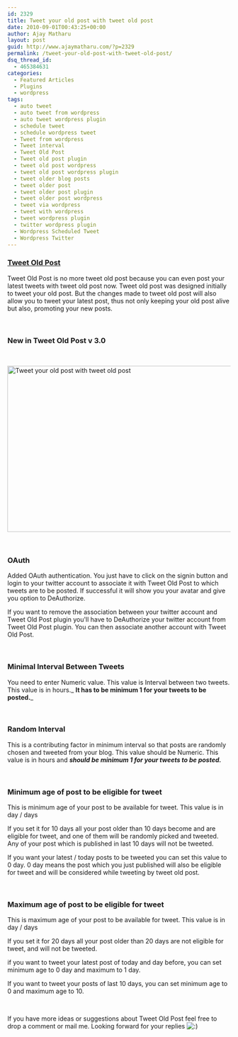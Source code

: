 ```yaml
---
id: 2329
title: Tweet your old post with tweet old post
date: 2010-09-01T00:43:25+00:00
author: Ajay Matharu
layout: post
guid: http://www.ajaymatharu.com/?p=2329
permalink: /tweet-your-old-post-with-tweet-old-post/
dsq_thread_id:
  - 465384631
categories:
  - Featured Articles
  - Plugins
  - wordpress
tags:
  - auto tweet
  - auto tweet from wordpress
  - auto tweet wordpress plugin
  - schedule tweet
  - schedule wordpress tweet
  - Tweet from wordpress
  - Tweet interval
  - Tweet Old Post
  - Tweet old post plugin
  - tweet old post wordpress
  - tweet old post wordpress plugin
  - tweet older blog posts
  - tweet older post
  - tweet older post plugin
  - tweet older post wordpress
  - tweet via wordpress
  - tweet with wordpress
  - tweet wordpress plugin
  - twitter wordpress plugin
  - Wordpress Scheduled Tweet
  - Wordpress Twitter
---
```

### [Tweet Old Post](http://wordpress.org/extend/plugins/tweet-old-post/ "Tweet Old Post")

Tweet Old Post is no more tweet old post because you can even post your latest tweets with tweet old post now. Tweet old post was designed initially to tweet your old post. But the changes made to tweet old post will also allow you to tweet your latest post, thus not only keeping your old post alive but also, promoting your new posts.

&nbsp;

### New in Tweet Old Post v 3.0

&nbsp;


<img align="middle" alt="Tweet your old post with tweet old post" height="375" src="http://www.ajaymatharu.com/wp-content/uploads/Tweet_Old_Post(1).png" width="600" /> 

&nbsp;

### OAuth

Added OAuth authentication. You just have to click on the signin button and login to your twitter account to associate it with Tweet Old Post to which tweets are to be posted. If successful it will show you your avatar and give you option to DeAuthorize.

If you want to remove the association between your twitter account and Tweet Old Post plugin you'll have to DeAuthorize your twitter account from Tweet Old Post plugin. You can then associate another account with Tweet Old Post.

&nbsp;

### Minimal Interval Between Tweets

You need to enter Numeric value. This value is Interval between two tweets. This value is in hours._ **It has to be minimum 1 for your tweets to be posted.**_

&nbsp;

### Random Interval

This is a contributing factor in minimum interval so that posts are randomly chosen and tweeted from your blog. This value should be Numeric. This value is in hours and _**should be minimum 1 for your tweets to be posted.**_

&nbsp;

### Minimum age of post to be eligible for tweet

This is minimum age of your post to be available for tweet. This value is in day / days

If you set it for 10 days all your post older than 10 days become and are eligible for tweet, and one of them will be randomly picked and tweeted. Any of your post which is published in last 10 days will not be tweeted.

If you want your latest / today posts to be tweeted you can set this value to 0 day. 0 day means the post which you just published will also be eligible for tweet and will be considered while tweeting by tweet old post.

&nbsp;

### Maximum age of post to be eligible for tweet

This is maximum age of your post to be available for tweet. This value is in day / days

If you set it for 20 days all your post older than 20 days are not eligible for tweet, and will not be tweeted.

if you want to tweet your latest post of today and day before, you can set minimum age to 0 day and maximum to 1 day.

If you want to tweet your posts of last 10 days, you can set minimum age to 0 and maximum age to 10.

&nbsp;

If you have more ideas or suggestions about Tweet Old Post feel free to drop a comment or mail me. Looking forward for your replies ![:)](http://www.ajaymatharu.com/wp-content/plugins/fckeditor-for-wordpress-plugin/ckeditor/plugins/smiley/images/regular_smile.gif ":)")